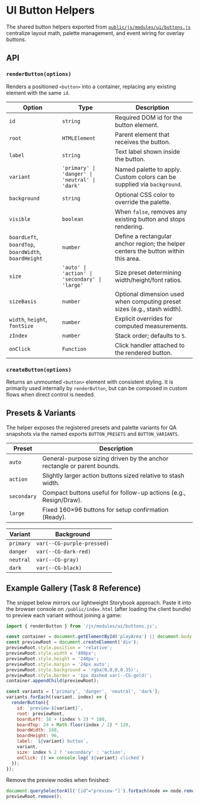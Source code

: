 # UI Button Helpers

The shared button helpers exported from [`public/js/modules/ui/buttons.js`](../public/js/modules/ui/buttons.js) centralize layout math, palette management, and event wiring for overlay buttons.

## API

### `renderButton(options)`

Renders a positioned `<button>` into a container, replacing any existing element with the same `id`.

| Option | Type | Description |
| --- | --- | --- |
| `id` | `string` | Required DOM id for the button element. |
| `root` | `HTMLElement` | Parent element that receives the button. |
| `label` | `string` | Text label shown inside the button. |
| `variant` | `'primary' \| 'danger' \| 'neutral' \| 'dark'` | Named palette to apply. Custom colors can be supplied via `background`. |
| `background` | `string` | Optional CSS color to override the palette. |
| `visible` | `boolean` | When `false`, removes any existing button and stops rendering. |
| `boardLeft`, `boardTop`, `boardWidth`, `boardHeight` | `number` | Define a rectangular anchor region; the helper centers the button within this area. |
| `size` | `'auto' \| 'action' \| 'secondary' \| 'large'` | Size preset determining width/height/font ratios. |
| `sizeBasis` | `number` | Optional dimension used when computing preset sizes (e.g., stash width). |
| `width`, `height`, `fontSize` | `number` | Explicit overrides for computed measurements. |
| `zIndex` | `number` | Stack order; defaults to `5`. |
| `onClick` | `Function` | Click handler attached to the rendered button. |

### `createButton(options)`

Returns an unmounted `<button>` element with consistent styling. It is primarily used internally by `renderButton`, but can be composed in custom flows when direct control is needed.

## Presets & Variants

The helper exposes the registered presets and palette variants for QA snapshots via the named exports `BUTTON_PRESETS` and `BUTTON_VARIANTS`.

| Preset | Description |
| --- | --- |
| `auto` | General-purpose sizing driven by the anchor rectangle or parent bounds. |
| `action` | Slightly larger action buttons sized relative to stash width. |
| `secondary` | Compact buttons useful for follow-up actions (e.g., Resign/Draw). |
| `large` | Fixed 160×96 buttons for setup confirmation (Ready). |

| Variant | Background |
| --- | --- |
| `primary` | `var(--CG-purple-pressed)` |
| `danger` | `var(--CG-dark-red)` |
| `neutral` | `var(--CG-gray)` |
| `dark` | `var(--CG-black)` |

## Example Gallery (Task 8 Reference)

The snippet below mirrors our lightweight Storybook approach. Paste it into the browser console on `/public/index.html` (after loading the client bundle) to preview each variant without joining a game:

```js
import { renderButton } from '/js/modules/ui/buttons.js';

const container = document.getElementById('playArea') || document.body;
const previewRoot = document.createElement('div');
previewRoot.style.position = 'relative';
previewRoot.style.width = '400px';
previewRoot.style.height = '240px';
previewRoot.style.margin = '24px auto';
previewRoot.style.background = 'rgba(0,0,0,0.35)';
previewRoot.style.border = '1px dashed var(--CG-gold)';
container.appendChild(previewRoot);

const variants = ['primary', 'danger', 'neutral', 'dark'];
variants.forEach((variant, index) => {
  renderButton({
    id: `preview-${variant}`,
    root: previewRoot,
    boardLeft: 16 + (index % 2) * 180,
    boardTop: 24 + Math.floor(index / 2) * 120,
    boardWidth: 160,
    boardHeight: 96,
    label: `${variant} button`,
    variant,
    size: index % 2 ? 'secondary' : 'action',
    onClick: () => console.log(`${variant} clicked`)
  });
});
```

Remove the preview nodes when finished:

```js
document.querySelectorAll('[id^="preview-"]').forEach(node => node.remove());
previewRoot.remove();
```
